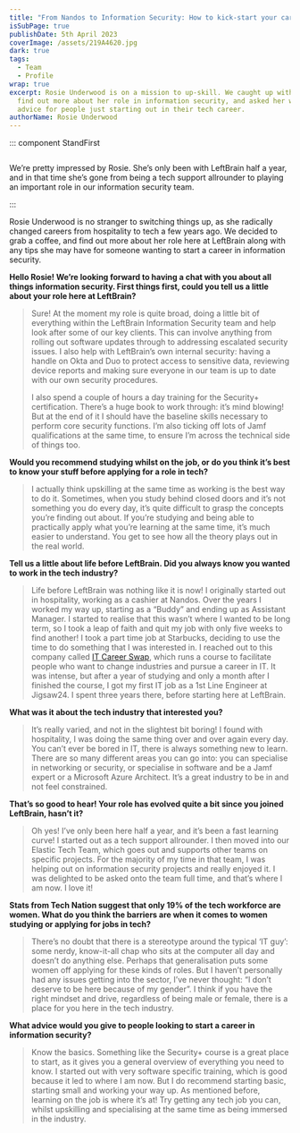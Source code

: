 ```yaml
---
title: "From Nandos to Information Security: How to kick-start your career in tech"
isSubPage: true
publishDate: 5th April 2023
coverImage: /assets/219A4620.jpg
dark: true
tags:
  - Team
  - Profile
wrap: true
excerpt: Rosie Underwood is on a mission to up-skill. We caught up with her to
  find out more about her role in information security, and asked her words of
  advice for people just starting out in their tech career.
authorName: Rosie Underwood
---
```


::: component StandFirst
~~~
~~~

We’re pretty impressed by Rosie. She’s only been with LeftBrain half a year, and in that time she’s gone from being a tech support allrounder to playing an important role in our information security team. 

:::

Rosie Underwood is no stranger to switching things up, as she radically changed careers from hospitality to tech a few years ago. We decided to grab a coffee, and find out more about her role here at LeftBrain along with any tips she may have for someone wanting to start a career in information security. 

**Hello Rosie! We’re looking forward to having a chat with you about all things information security. First things first, could you tell us a little about your role here at LeftBrain?**

> Sure! At the moment my role is quite broad, doing a little bit of everything within the LeftBrain Information Security team and help look after some of our key clients. This can involve anything from rolling out software updates through to addressing escalated security issues. I also help with LeftBrain’s own internal security: having a handle on Okta and Duo to protect access to sensitive data, reviewing device reports and making sure everyone in our team is up to date with our own security procedures. 
>
> I also spend a couple of hours a day training for the Security+ certification. There’s a huge book to work through: it’s mind blowing! But at the end of it I should have the baseline skills necessary to perform core security functions. I’m also ticking off lots of Jamf qualifications at the same time, to ensure I’m across the technical side of things too. 

**Would you recommend studying whilst on the job, or do you think it’s best to know your stuff before applying for a role in tech?**

> I actually think upskilling at the same time as working is the best way to do it. Sometimes, when you study behind closed doors and it’s not something you do every day, it’s quite difficult to grasp the concepts you’re finding out about. If you’re studying and being able to practically apply what you’re learning at the same time, it’s much easier to understand. You get to see how all the theory plays out in the real world. 

**Tell us a little about life before LeftBrain. Did you always know you wanted to work in the tech industry?**

> Life before LeftBrain was nothing like it is now! I originally started out in hospitality, working as a cashier at Nandos. Over the years I worked my way up, starting as a “Buddy” and ending up as Assistant Manager. I started to realise that this wasn’t where I wanted to be long term, so I took a leap of faith and quit my job with only five weeks to find another! I took a part time job at Starbucks, deciding to use the time to do something that I was interested in. I reached out to this company called [IT Career Swap](https://itcareerswap.com/), which runs a course to facilitate people who want to change industries and pursue a career in IT. It was intense, but after a year of studying and only a month after I finished the course, I got my first IT job as a 1st Line Engineer at Jigsaw24. I spent three years there, before starting here at LeftBrain. 

**What was it about the tech industry that interested you?**

> It’s really varied, and not in the slightest bit boring! I found with hospitality, I was doing the same thing over and over again every day. You can’t ever be bored in IT, there is always something new to learn. There are so many different areas you can go into: you can specialise in networking or security, or specialise in software and be a Jamf expert or a Microsoft Azure Architect. It’s a great industry to be in and not feel constrained. 

**That’s so good to hear! Your role has evolved quite a bit since you joined LeftBrain, hasn’t it?**

> Oh yes! I’ve only been here half a year, and it’s been a fast learning curve! I started out as a tech support allrounder. I then moved into our Elastic Tech Team, which goes out and supports other teams on specific projects. For the majority of my time in that team, I was helping out on information security projects and really enjoyed it. I was delighted to be asked onto the team full time, and that’s where I am now. I love it! 

**Stats from Tech Nation suggest that only 19% of the tech workforce are women. What do you think the barriers are when it comes to women studying or applying for jobs in tech?** 

> There’s no doubt that there is a stereotype around the typical ‘IT guy’: some nerdy, know-it-all chap who sits at the computer all day and doesn’t do anything else. Perhaps that generalisation puts some women off applying for these kinds of roles. But I haven’t personally had any issues getting into the sector, I’ve never thought: “I don’t deserve to be here because of my gender”. I think if you have the right mindset and drive, regardless of being male or female, there is a place for you here in the tech industry. 

**What advice would you give to people looking to start a career in information security?**

> Know the basics. Something like the Security+ course is a great place to start, as it gives you a general overview of everything you need to know. I started out with very software specific training, which is good because it led to where I am now. But I do recommend starting basic, starting small and working your way up. As mentioned before, learning on the job is where it’s at! Try getting any tech job you can, whilst upskilling and specialising at the same time as being immersed in the industry.
>